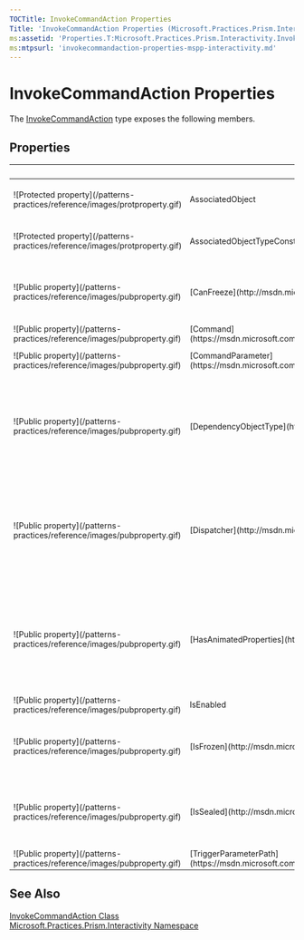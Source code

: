 ```yaml
---
TOCTitle: InvokeCommandAction Properties
Title: 'InvokeCommandAction Properties (Microsoft.Practices.Prism.Interactivity)'
ms:assetid: 'Properties.T:Microsoft.Practices.Prism.Interactivity.InvokeCommandAction'
ms:mtpsurl: 'invokecommandaction-properties-mspp-interactivity.md'
---
```



# InvokeCommandAction Properties

The [InvokeCommandAction](/patterns-practices/reference/invokecommandaction-class-mspp-interactivity) type exposes the following members.

## Properties

<table>

<thead>
<tr class="header">
<th> </th>
<th>Name</th>
<th>Description</th>
</tr>
</thead>
<tbody>
<tr class="odd">
<td>![Protected property](/patterns-practices/reference/images/protproperty.gif)</td>
<td>AssociatedObject</td>
<td>(Inherited from TriggerAction(Of [UIElement](http://msdn.microsoft.com/en-us/library/ms590078).)</td>
</tr>
<tr class="even">
<td>![Protected property](/patterns-practices/reference/images/protproperty.gif)</td>
<td>AssociatedObjectTypeConstraint</td>
<td>(Inherited from TriggerAction(Of [UIElement](http://msdn.microsoft.com/en-us/library/ms590078).)</td>
</tr>
<tr class="odd">
<td>![Public property](/patterns-practices/reference/images/pubproperty.gif)</td>
<td>[CanFreeze](http://msdn.microsoft.com/en-us/library/ms600923)</td>
<td><div class="summary">
Gets a value that indicates whether the object can be made unmodifiable.
</div>
(Inherited from [Freezable](http://msdn.microsoft.com/en-us/library/ms602734).)</td>
</tr>
<tr class="even">
<td>![Public property](/patterns-practices/reference/images/pubproperty.gif)</td>
<td>[Command](https://msdn.microsoft.com/library/microsoft.practices.prism.interactivity.invokecommandaction.command)</td>
<td><div class="summary">
Gets or sets the command to execute when invoked.
</div></td>
</tr>
<tr class="odd">
<td>![Public property](/patterns-practices/reference/images/pubproperty.gif)</td>
<td>[CommandParameter](https://msdn.microsoft.com/library/microsoft.practices.prism.interactivity.invokecommandaction.commandparameter)</td>
<td><div class="summary">
Gets or sets the command parameter to supply on command execution.
</div></td>
</tr>
<tr class="even">
<td>![Public property](/patterns-practices/reference/images/pubproperty.gif)</td>
<td>[DependencyObjectType](http://msdn.microsoft.com/en-us/library/ms600674)</td>
<td><div class="summary">
Gets the [DependencyObjectType](http://msdn.microsoft.com/en-us/library/ms589310) that wraps the CLR type of this instance. 
</div>
(Inherited from [DependencyObject](http://msdn.microsoft.com/en-us/library/ms589309).)</td>
</tr>
<tr class="odd">
<td>![Public property](/patterns-practices/reference/images/pubproperty.gif)</td>
<td>[Dispatcher](http://msdn.microsoft.com/en-us/library/ms605656)</td>
<td><div class="summary">
Gets the [Dispatcher](http://msdn.microsoft.com/en-us/library/ms615907) this [DispatcherObject](http://msdn.microsoft.com/en-us/library/ms615925) is associated with.
</div>
(Inherited from [DispatcherObject](http://msdn.microsoft.com/en-us/library/ms615925).)</td>
</tr>
<tr class="even">
<td>![Public property](/patterns-practices/reference/images/pubproperty.gif)</td>
<td>[HasAnimatedProperties](http://msdn.microsoft.com/en-us/library/ms616442)</td>
<td><div class="summary">
Gets a value that indicates whether one or more [AnimationClock](http://msdn.microsoft.com/en-us/library/ms618394) objects is associated with any of this object's dependency properties.
</div>
(Inherited from [Animatable](http://msdn.microsoft.com/en-us/library/ms618388).)</td>
</tr>
<tr class="odd">
<td>![Public property](/patterns-practices/reference/images/pubproperty.gif)</td>
<td>IsEnabled</td>
<td>(Inherited from TriggerAction.)</td>
</tr>
<tr class="even">
<td>![Public property](/patterns-practices/reference/images/pubproperty.gif)</td>
<td>[IsFrozen](http://msdn.microsoft.com/en-us/library/ms600924)</td>
<td><div class="summary">
Gets a value that indicates whether the object is currently modifiable.
</div>
(Inherited from [Freezable](http://msdn.microsoft.com/en-us/library/ms602734).)</td>
</tr>
<tr class="odd">
<td>![Public property](/patterns-practices/reference/images/pubproperty.gif)</td>
<td>[IsSealed](http://msdn.microsoft.com/en-us/library/ms600677)</td>
<td><div class="summary">
Gets a value that indicates whether this instance is currently sealed (read-only).
</div>
(Inherited from [DependencyObject](http://msdn.microsoft.com/en-us/library/ms589309).)</td>
</tr>
<tr class="even">
<td>![Public property](/patterns-practices/reference/images/pubproperty.gif)</td>
<td>[TriggerParameterPath](https://msdn.microsoft.com/library/microsoft.practices.prism.interactivity.invokecommandaction.triggerparameterpath)</td>
<td><div class="summary">
Gets or sets the TriggerParameterPath value.
</div></td>
</tr>
</tbody>
</table>

## See Also


[InvokeCommandAction Class](/patterns-practices/reference/invokecommandaction-class-mspp-interactivity)<br/>
[Microsoft.Practices.Prism.Interactivity Namespace](/patterns-practices/reference/mspp-interactivity-namespace)